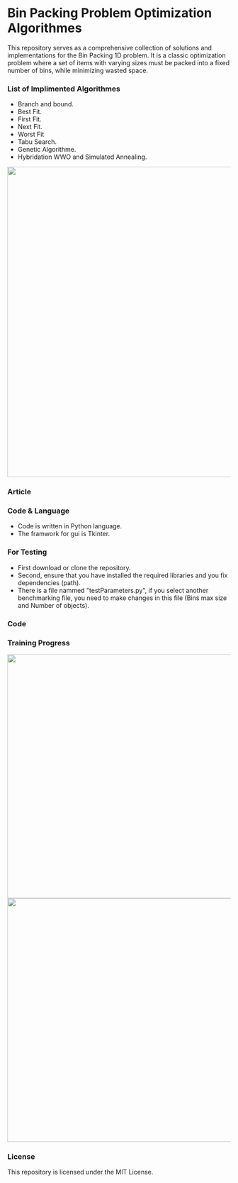 # Bin Packing Problem Optimization Algorithmes
This repository serves as a comprehensive collection of solutions and implementations for the Bin Packing 1D problem. It is a classic optimization problem where a set of items with varying sizes must be packed into a fixed number of bins, while minimizing wasted space.

### List of Implimented Algorithmes
- Branch and bound.
- Best Fit.
- First Fit.
- Next Fit.
- Worst Fit
- Tabu Search.
- Genetic Algorithme.
- Hybridation WWO and Simulated Annealing.

<div align="center">
   <img width="700"  src="">
</div>

### Article

### Code & Language
- Code is written in Python language.
- The framwork for gui is Tkinter.
### For Testing
- First download or clone the repository.
- Second, ensure that you have installed the required libraries and you fix dependencies (path).
- There is a file nammed "testParameters.py", if you select another benchmarking file, you need to make changes in this file (Bins max size and Number of objects).
### Code
### Training Progress
<div align="center">
   <img   src="">
</div>

<div align="center">
   <img   src="">
</div>

<div align="center">
   <img  width="550" src="">
</div>

<div align="center">
   <img  width="550" src="">
</div>

### License
This repository is licensed under the MIT License.